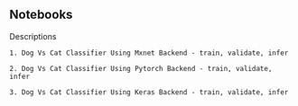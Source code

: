 ## Notebooks


  
Descriptions
    
    1. Dog Vs Cat Classifier Using Mxnet Backend - train, validate, infer
    
    2. Dog Vs Cat Classifier Using Pytorch Backend - train, validate, infer
    
    3. Dog Vs Cat Classifier Using Keras Backend - train, validate, infer
